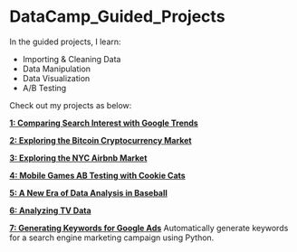 # DataCamp_Guided_Projects

In the guided projects, I learn:

 - Importing & Cleaning Data
 - Data Manipulation
 - Data Visualization
 - A/B Testing
 

Check out my projects as below:

[**1: Comparing Search Interest with Google Trends**](https://github.com/ts756632/DataCamp_Guided_Projects/tree/main/Python/Comparing%20Search%20Interest%20with%20Google%20Trends)

[**2: Exploring the Bitcoin Cryptocurrency Market**](https://github.com/ts756632/DataCamp_Guided_Projects/tree/main/Python/Exploring%20the%20Bitcoin%20Cryptocurrency%20Market)

[**3: Exploring the NYC Airbnb Market**](https://github.com/ts756632/DataCamp_Guided_Projects/tree/main/Python/Exploring%20the%20NYC%20Airbnb%20Market)

[**4: Mobile Games AB Testing with Cookie Cats**](https://github.com/ts756632/DataCamp_Guided_Projects/tree/main/Python/Mobile%20Games%20AB%20Testing%20with%20Cookie%20Cats)

[**5: A New Era of Data Analysis in Baseball**](https://github.com/ts756632/DataCamp_Guided_Projects/tree/main/Python/A%20New%20Era%20of%20Data%20Analysis%20in%20Baseball)

[**6: Analyzing TV Data**](https://github.com/ts756632/DataCamp_Guided_Projects/tree/main/Python/Analyzing%20TV%20Data)

[**7: Generating Keywords for Google Ads**](https://github.com/ts756632/DataCamp_Guided_Projects/tree/main/Python/Generating%20Keywords%20for%20Google%20Ads)
Automatically generate keywords for a search engine marketing campaign using Python.

